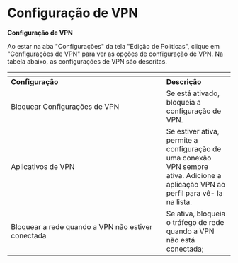 # Configuração de VPN

**Configuração de VPN**

Ao estar na aba "Configurações" da tela "Edição de Políticas", clique em "Configurações de VPN" para ver as opções de configuração de VPN. Na tabela abaixo, as configurações de VPN são descritas.

<table data-header-hidden><thead><tr><th width="335"></th><th></th></tr></thead><tbody><tr><td><strong>Configuração</strong></td><td><strong>Descrição</strong></td></tr><tr><td>Bloquear Configurações de VPN</td><td>Se está ativado, bloqueia a configuração de VPN.</td></tr><tr><td>Aplicativos de VPN</td><td>Se estiver ativa, permite a configuração de uma conexão VPN sempre ativa. Adicione a aplicação VPN ao perfil para vê- la na lista.</td></tr><tr><td>Bloquear a rede quando a VPN não estiver conectada</td><td>Se ativa, bloqueia o tráfego de rede quando a VPN não está conectada;</td></tr></tbody></table>
